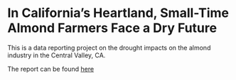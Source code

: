 # In California’s Heartland, Small-Time Almond Farmers Face a Dry Future

This is a data reporting project on the drought impacts on the almond industry in the Central Valley, CA.

The report can be found [here](https://pointsunknown.nyc/final-projects/GSAPP-Spring-2022/Climate-Change/index.html)
